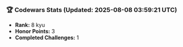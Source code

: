 ### 🏆 Codewars Stats (Updated: 2025-08-08 03:59:21 UTC)

- **Rank:** 8 kyu
- **Honor Points:** 3
- **Completed Challenges:** 1

